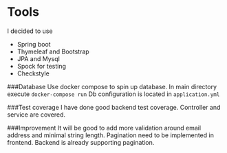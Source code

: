 # Tools
I decided to use
- Spring boot 
- Thymeleaf and Bootstrap
- JPA and Mysql
- Spock for testing
- Checkstyle

###Database
 Use  docker compose to spin up database.
 In main directory execute
 `docker-compose run`
 Db configuration is located in `application.yml`
 
 ###Test coverage 
I have done good backend test coverage. Controller and service are covered.
 
###Improvement
It will be good to add more validation around email address and minimal string length.
Pagination need to be implemented in frontend. Backend is already supporting pagination. 

 
 
   
  
 